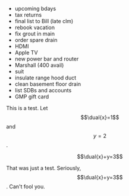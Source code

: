 - upcoming bdays
- tax returns
- final list to Bill (late clm)
- rebook vacation
- fix grout in main
- order spare drain
- HDMI
- Apple TV
- new power bar and router
- Marshall (400 avail)
- suit
- insulate range hood duct
- clean basement floor drain
- list SDBs and accounts
- GMP gift card

<script type="text/javascript" async
  src="https://cdnjs.cloudflare.com/ajax/libs/mathjax/2.7.5/MathJax.js?config=TeX-MML-AM_CHTML">
</script>
<div style="display: none;">
$$\global\def\dual#1{\check{#1}}$$
</div>

This is a test. Let $$\dual{x}=1$$
and $$y=2$$.

$$\dual{x}+y=3$$

That was just a test.
Seriously, $$\dual{x}+y=3$$.
Can't fool you.
